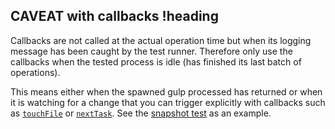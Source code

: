 ## CAVEAT with callbacks !heading

Callbacks are not called at the actual operation time but when its logging message has been caught by the test runner. Therefore only use the callbacks when the tested process is idle (has finished its last batch of operations).

This means either when the spawned gulp processed has returned or when it is watching for a change that you can trigger explicitly with callbacks such as [`touchFile`](#touchfile-helper-function) or [`nextTask`](#nexttask-helper-function). See the [snapshot test](https://github.com/jlenoble/test-gulp-process/blob/master/test/snapshot.test.js) as an example.
